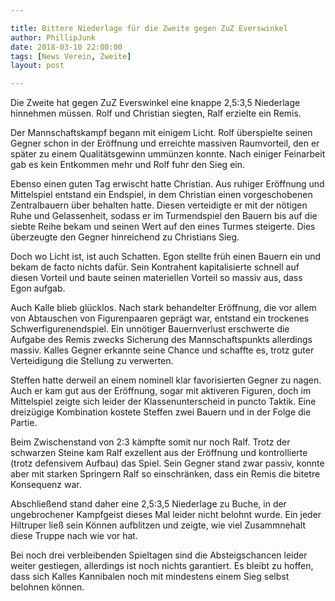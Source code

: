 ```yaml
---

title: Bittere Niederlage für die Zweite gegen ZuZ Everswinkel
author: PhillipJunk
date: 2018-03-10 22:00:00
tags: [News Verein, Zweite]
layout: post

---
```

Die Zweite hat gegen ZuZ Everswinkel eine knappe 2,5:3,5 Niederlage hinnehmen müssen. Rolf und Christian siegten, Ralf erzielte ein Remis.
<!-- continue -->

Der Mannschaftskampf begann mit einigem Licht. Rolf überspielte seinen Gegner schon in der Eröffnung und erreichte massiven Raumvorteil, den er später zu einem Qualitätsgewinn ummünzen konnte. Nach einiger Feinarbeit gab es kein Entkommen mehr und Rolf fuhr den Sieg ein.

Ebenso einen guten Tag erwischt hatte Christian. Aus ruhiger Eröffnung und Mittelspiel entstand ein Endspiel, in dem Christian einen vorgeschobenen Zentralbauern über behalten hatte. Diesen verteidigte er mit der nötigen Ruhe und Gelassenheit, sodass er im Turmendspiel den Bauern bis auf die siebte Reihe bekam und seinen Wert auf den eines Turmes steigerte. Dies überzeugte den Gegner hinreichend zu Christians Sieg.

Doch wo Licht ist, ist auch Schatten. Egon stellte früh einen Bauern ein und bekam de facto nichts dafür. Sein Kontrahent kapitalisierte schnell auf diesen Vorteil und baute seinen materiellen Vorteil so massiv aus, dass Egon aufgab.

Auch Kalle blieb glücklos. Nach stark behandelter Eröffnung, die vor allem von Abtauschen von Figurenpaaren geprägt war, entstand ein trockenes Schwerfigurenendspiel. Ein unnötiger Bauernverlust erschwerte die Aufgabe des Remis zwecks Sicherung des Mannschaftspunkts allerdings massiv. Kalles Gegner erkannte seine Chance und schaffte es, trotz guter Verteidigung die Stellung zu verwerten.

Steffen hatte derweil an einem nominell klar favorisierten Gegner zu nagen. Auch er kam gut aus der Eröffnung, sogar mit aktiveren Figuren, doch im Mittelspiel zeigte sich leider der Klassenunterscheid in puncto Taktik. Eine dreizügige Kombination kostete Steffen zwei Bauern und in der Folge die Partie. 

Beim Zwischenstand von 2:3 kämpfte somit nur noch Ralf. Trotz der schwarzen Steine kam Ralf exzellent aus der Eröffnung und kontrollierte (trotz defensivem Aufbau) das Spiel. Sein Gegner stand zwar passiv, konnte aber mit starken Springern Ralf so einschränken, dass ein Remis die bitetre Konsequenz war.

Abschließend stand daher eine 2,5:3,5 Niederlage zu Buche, in der ungebrochener Kampfgeist dieses Mal leider nicht belohnt wurde. Ein jeder Hiltruper ließ sein Können aufblitzen und zeigte, wie viel Zusammnehalt diese Truppe nach wie vor hat.

Bei noch drei verbleibenden Spieltagen sind die Absteigschancen leider weiter gestiegen, allerdings ist noch nichts garantiert. Es bleibt zu hoffen, dass sich Kalles Kannibalen noch mit mindestens einem Sieg selbst belohnen können.

